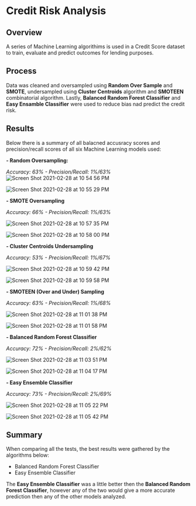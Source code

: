 # Credit Risk Analysis
## Overview
A series of Machine Learning algorithims is used in a Credit Score dataset to train, evaluate and predict outcomes for lending purposes.

## Process
Data was cleaned and oversampled using **Random Over Sample** and **SMOTE**, undersampled using **Cluster Centroids** algorithm and **SMOTEEN** combinatorial algorithm. Lastly, **Balanced Random Forest Classifier** and **Easy Ensamble Classifier** were used to reduce bias nad predict the credit risk.

## Results
Below there is a summary of all balacned accusracy scores and precision/recall scores of all six Machine Learning models used:

**- Random Oversampling:**

*Accuracy: 63% -
Precision/Recall: 1%/63%*
![Screen Shot 2021-02-28 at 10 54 56 PM](https://user-images.githubusercontent.com/72593264/109453544-fc42ba00-7a17-11eb-900a-499469d16110.png)

![Screen Shot 2021-02-28 at 10 55 29 PM](https://user-images.githubusercontent.com/72593264/109453570-1086b700-7a18-11eb-9379-a060ec895465.png)

**- SMOTE Oversampling**

*Accuracy: 66% -
Precision/Recall: 1%/63%*

![Screen Shot 2021-02-28 at 10 57 35 PM](https://user-images.githubusercontent.com/72593264/109453702-5ba0ca00-7a18-11eb-9865-582e6460edb5.png)

![Screen Shot 2021-02-28 at 10 58 00 PM](https://user-images.githubusercontent.com/72593264/109453736-69564f80-7a18-11eb-9bb8-399ea63a30b6.png)

**- Cluster Centroids Undersampling**

*Accuracy: 53% -
Precision/Recall: 1%/67%*

![Screen Shot 2021-02-28 at 10 59 42 PM](https://user-images.githubusercontent.com/72593264/109453856-a6224680-7a18-11eb-9958-29c0d4365537.png)

![Screen Shot 2021-02-28 at 10 59 58 PM](https://user-images.githubusercontent.com/72593264/109453871-b0444500-7a18-11eb-98c3-5899d86ca4eb.png)

**- SMOTEEN (Over and Under) Sampling**

*Accuracy: 63% -
Precision/Recall: 1%/68%*

![Screen Shot 2021-02-28 at 11 01 38 PM](https://user-images.githubusercontent.com/72593264/109453996-ed103c00-7a18-11eb-8733-5db644164988.png)

![Screen Shot 2021-02-28 at 11 01 58 PM](https://user-images.githubusercontent.com/72593264/109454028-f9949480-7a18-11eb-9c73-b2c37572865f.png)

**- Balanced Random Forest Classifier**

*Accuracy: 72% -
Precision/Recall: 2%/62%*

![Screen Shot 2021-02-28 at 11 03 51 PM](https://user-images.githubusercontent.com/72593264/109454144-3bbdd600-7a19-11eb-9fa7-a808a242f966.png)

![Screen Shot 2021-02-28 at 11 04 17 PM](https://user-images.githubusercontent.com/72593264/109454185-4aa48880-7a19-11eb-9ef0-866a88dc9d21.png)

**- Easy Ensemble Classifier**

*Accuracy: 73% -
Precision/Recall: 2%/69%*

![Screen Shot 2021-02-28 at 11 05 22 PM](https://user-images.githubusercontent.com/72593264/109454267-7293ec00-7a19-11eb-98a7-9b75f67bd43c.png)

![Screen Shot 2021-02-28 at 11 05 42 PM](https://user-images.githubusercontent.com/72593264/109454290-7d4e8100-7a19-11eb-9b42-0c2a5901c215.png)

## Summary

When comparing all the tests, the best results were gathered by the algorithms below:
- Balanced Random Forest Classifier
- Easy Ensemble Classifier

The **Easy Ensemble Classifier** was a  little better then the **Balanced Random Forest Classifier**, however any of the two would give a more accurate prediction then any of the other models analyzed.







